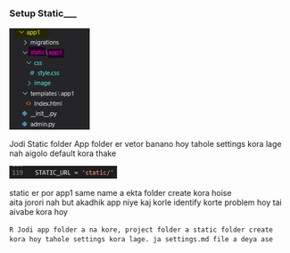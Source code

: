 ### **Setup Static\_\_\_**

![image here](./static.jpg)

<p>Jodi Static folder App folder er vetor banano hoy tahole settings kora lage nah aigolo default kora thake</p>

![iamge here](./settings.jpg)

static er por app1 same name a ekta folder create kora hoise  
aita jorori nah but akadhik app niye kaj korle identify korte problem hoy tai aivabe kora hoy

`R Jodi app folder a na kore, project folder a static folder create kora hoy tahole settings kora lage. ja settings.md file a deya ase`
